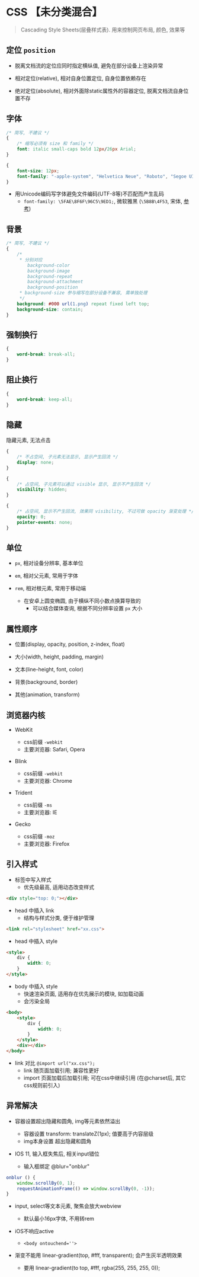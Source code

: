 # CSS 【未分类混合】

> Cascading Style Sheets(层叠样式表). 用来控制网页布局, 颜色, 效果等

## 定位 `position`
* 脱离文档流的定位应同时指定横纵值, 避免在部分设备上渲染异常

* 相对定位(relative), 相对自身位置定位, 自身位置依赖存在

* 绝对定位(absolute), 相对外面除static属性外的容器定位, 脱离文档流自身位置不存

## 字体
```css
/* 简写, 不建议 */
{
	/* 缩写必须有 size 和 family */
	font: italic small-caps bold 12px/26px Arial;
}

{
	font-size: 12px;
	font-family: "-apple-system", "Helvetica Neue", "Roboto", "Segoe UI", sans-serif;
}
```

* 用Unicode编码写字体避免文件编码(UTF-8等)不匹配而产生乱码
	+ `font-family: \5FAE\8F6F\96C5\9ED1;`, 微软雅黑 (`\5B8B\4F53`, 宋体, [参考](http://code.ciaoca.com/style/cssfont2unicode))

## 背景
```css
/* 简写, 不建议 */
{
	/*
	 * 分别对应
		background-color
		background-image
		background-repeat
		background-attachment
		background-position
	 * background-size 参与缩写在部分设备不兼容, 需单独处理
	 */
	background: #000 url(1.png) repeat fixed left top;
	background-size: contain;
}
```

## 强制换行
```css
{
	word-break: break-all;
}
```

## 阻止换行
```css
{
	word-break: keep-all;
}
```

## 隐藏
隐藏元素, 无法点击

```css
{
	/* 不占空间, 子元素无法显示, 显示产生回流 */
	display: none;
}
```

```css
{
	/* 占空间, 子元素可以通过 visible 显示, 显示不产生回流 */
	visibility: hidden;
}
```

```css
{
	/* 占空间, 显示不产生回流, 效果同 visibility, 不过可做 opacity 渐变处理 */
	opacity: 0;
	pointer-events: none;
}
```

## 单位
* `px`, 相对设备分辨率, 基本单位

* `em`, 相对父元素, 常用于字体

* `rem`, 相对根元素, 常用于移动端
	+ 在安卓上圆变椭圆, 由于横纵不同小数点换算导致的
		+ 可以结合媒体查询, 根据不同分辨率设置 `px` 大小

## 属性顺序
* 位置(display, opacity, position, z-index, float)

* 大小(width, height, padding, margin)

* 文本(line-height, font, color)

* 背景(background, border)

* 其他(animation, transform)

## 浏览器内核
* WebKit
	+ css前缀 `-webkit`
	+ 主要浏览器: Safari, Opera

* Blink
	+ css前缀 `-webkit`
	+ 主要浏览器: Chrome

* Trident
	+ css前缀 `-ms`
	+ 主要浏览器: IE

* Gecko
	+ css前缀 `-moz`
	+ 主要浏览器: Firefox

## 引入样式
* 标签中写入样式
	+ 优先级最高, 适用动态改变样式

```html
<div style="top: 0;"></div>
```

* head 中插入 link
	+ 结构与样式分类, 便于维护管理

```html
<link rel="stylesheet" href="xx.css">
```

* head 中插入 style
```html
<style>
	div {
		width: 0;
	}
</style>
```

* body 中插入 style
	+ 快速渲染页面, 适用存在优先展示的模块, 如加载动画
	+ 会污染全局

```html
<body>
	<style>
		div {
			width: 0;
		}
	</style>
	<div></div>
</body>
```

* link 对比 `@import url("xx.css");`
	+ link 随页面加载引用; 兼容性更好
	+ import 页面加载后加载引用; 可在css中继续引用 (在@charset后, 其它css规则前引入)

## 异常解决
* 容器设置超出隐藏和圆角, img等元素依然溢出
	+ 容器设置 transform: translateZ(1px); 值要高于内容层级
	+ img本身设置 超出隐藏和圆角

* IOS 11, 输入框失焦后, 相关input错位
	+ 输入框绑定 @blur="onblur"

```js
onblur () {
	window.scrollBy(0, 1);
	requestAnimationFrame(() => window.scrollBy(0, -1));
}
```

* input, select等文本元素, 聚焦会放大webview
	+ 默认最小16px字体, 不用转rem

* iOS不响应active
	+ `<body ontouchend=''>`

* 渐变不能用 linear-gradient(top, #fff, transparent); 会产生灰半透明效果
	+ 要用 linear-gradient(to top, #fff, rgba(255, 255, 255, 0));

